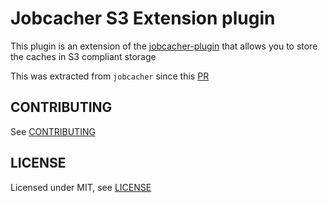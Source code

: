 # Jobcacher S3 Extension plugin

This plugin is an extension of the [jobcacher-plugin](https://plugins.jenkins.io/jobcacher/) that allows you to store the caches in S3 compliant storage

This was extracted from `jobcacher` since this [PR](https://github.com/jenkinsci/jobcacher-plugin/pull/408)

## CONTRIBUTING

See [CONTRIBUTING](CONTRIBUTING.md)

## LICENSE

Licensed under MIT, see [LICENSE](LICENSE.md)

